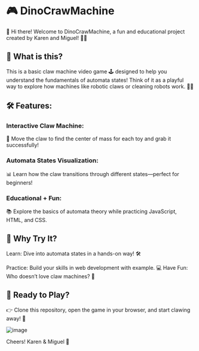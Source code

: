 # 🎮 DinoCrawMachine

👋 Hi there!
Welcome to DinoCrawMachine, a fun and educational project created by Karen and Miguel! 🦖✨

## 🚀 What is this?

This is a basic claw machine video game 🕹️ designed to help you understand the fundamentals of automata states!
Think of it as a playful way to explore how machines like robotic claws or cleaning robots work. 🧠🤖

## 🛠️ Features:

### Interactive Claw Machine:
🧸 Move the claw to find the center of mass for each toy and grab it successfully!

### Automata States Visualization:
📊 Learn how the claw transitions through different states—perfect for beginners!

### Educational + Fun:
📚 Explore the basics of automata theory while practicing JavaScript, HTML, and CSS.

## 🌟 Why Try It?

Learn: Dive into automata states in a hands-on way! 🛠️

Practice: Build your skills in web development with example. 💻
Have Fun: Who doesn’t love claw machines? 🎉

## 🎲 Ready to Play?

👉 Clone this repository, open the game in your browser, and start clawing away! 🚀

![image](https://github.com/user-attachments/assets/b876c2dc-4763-4d61-892a-976b0f52d87e)


Cheers!
Karen & Miguel 🌟
